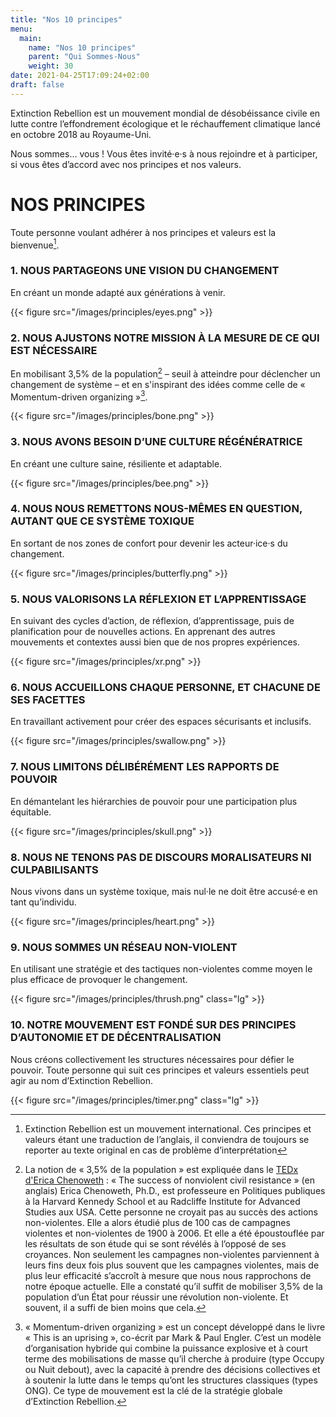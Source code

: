 ```yaml
---
title: "Nos 10 principes"
menu:
  main:
    name: "Nos 10 principes"
    parent: "Qui Sommes-Nous"
    weight: 30
date: 2021-04-25T17:09:24+02:00
draft: false
---
```


Extinction Rebellion est un mouvement mondial de désobéissance civile en lutte contre l’effondrement écologique et le réchauffement climatique lancé en octobre 2018 au Royaume-Uni.

Nous sommes… vous ! Vous êtes invité·e·s à nous rejoindre et à participer, si vous êtes d’accord avec nos principes et nos valeurs.


# NOS PRINCIPES
Toute personne voulant adhérer à nos principes et valeurs est la bienvenue[^note1].

### 1. NOUS PARTAGEONS UNE VISION DU CHANGEMENT

En créant un monde adapté aux générations à venir.

{{< figure src="/images/principles/eyes.png" >}}

### 2. NOUS AJUSTONS NOTRE MISSION À LA MESURE DE CE QUI EST NÉCESSAIRE

En mobilisant 3,5% de la population[^note2] – seuil à atteindre pour déclencher un changement de système – et en s'inspirant des idées comme celle de « Momentum-driven organizing »[^note3].

{{< figure src="/images/principles/bone.png" >}}

### 3. NOUS AVONS BESOIN D’UNE CULTURE RÉGÉNÉRATRICE

En créant une culture saine, résiliente et adaptable.

{{< figure src="/images/principles/bee.png" >}}

### 4. NOUS NOUS REMETTONS NOUS-MÊMES EN QUESTION, AUTANT QUE CE SYSTÈME TOXIQUE

En sortant de nos zones de confort pour devenir les acteur·ice·s du changement.

{{< figure src="/images/principles/butterfly.png" >}}

### 5. NOUS VALORISONS LA RÉFLEXION ET L’APPRENTISSAGE

En suivant des cycles d’action, de réflexion, d’apprentissage, puis de planification pour de nouvelles actions. En apprenant des autres mouvements et contextes aussi bien que de nos propres expériences.

{{< figure src="/images/principles/xr.png" >}}

### 6. NOUS ACCUEILLONS CHAQUE PERSONNE, ET CHACUNE DE SES FACETTES

En travaillant activement pour créer des espaces sécurisants et inclusifs.

{{< figure src="/images/principles/swallow.png" >}}

### 7. NOUS LIMITONS DÉLIBÉRÉMENT LES RAPPORTS DE POUVOIR

En démantelant les hiérarchies de pouvoir pour une participation plus équitable.

{{< figure src="/images/principles/skull.png" >}}

### 8. NOUS NE TENONS PAS DE DISCOURS MORALISATEURS NI CULPABILISANTS

Nous vivons dans un système toxique, mais nul·le ne doit être accusé·e en tant qu’individu.

{{< figure src="/images/principles/heart.png" >}}

### 9. NOUS SOMMES UN RÉSEAU NON-VIOLENT

En utilisant une stratégie et des tactiques non-violentes comme moyen le plus efficace de provoquer le changement.

{{< figure src="/images/principles/thrush.png" class="lg" >}}

### 10. NOTRE MOUVEMENT EST FONDÉ SUR DES PRINCIPES D’AUTONOMIE ET DE DÉCENTRALISATION

Nous créons collectivement les structures nécessaires pour défier le pouvoir. Toute personne qui suit ces principes et valeurs essentiels peut agir au nom d’Extinction Rebellion.

{{< figure src="/images/principles/timer.png" class="lg" >}}


[^note1]: Extinction Rebellion est un mouvement international. Ces principes et valeurs étant une traduction de l’anglais, il conviendra de toujours se reporter au texte original en cas de problème d’interprétation

[^note2]: La notion de « 3,5% de la population » est expliquée dans le <a href='https://tube.extinctionrebellion.fr/videos/watch/cc5846f7-ad0b-4535-9b26-271753f9298b'>TEDx d'Erica Chenoweth</a> : « The success of nonviolent civil resistance » (en anglais) Erica Chenoweth, Ph.D., est professeure en Politiques publiques à la Harvard Kennedy School et au Radcliffe Institute for Advanced Studies aux USA. Cette personne ne croyait pas au succès des actions non-violentes. Elle a alors étudié plus de 100 cas de campagnes violentes et non-violentes de 1900 à 2006. Et elle a été époustouflée par les résultats de son étude qui se sont révélés à l’opposé de ses croyances. Non seulement les campagnes non-violentes parviennent à leurs fins deux fois plus souvent que les campagnes violentes, mais de plus leur efficacité s’accroît à mesure que nous nous rapprochons de notre époque actuelle. Elle a constaté qu’il suffit de mobiliser 3,5% de la population d’un État pour réussir une révolution non-violente. Et souvent, il a suffi de bien moins que cela.


[^note3]: « Momentum-driven organizing » est un concept développé dans le livre « This is an uprising », co-écrit par Mark & Paul Engler. C’est un modèle d’organisation hybride qui combine la puissance explosive et à court terme des mobilisations de masse qu’il cherche à produire (type Occupy ou Nuit debout), avec la capacité à prendre des décisions collectives et à soutenir la lutte dans le temps qu’ont les structures classiques (types ONG). Ce type de mouvement est la clé de la stratégie globale d’Extinction Rebellion.

